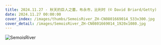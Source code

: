 ```yaml
---
title: 2024.11.27 - 秋天的巨人之墓，布永市，比利时 (© David Briard/Getty)
date: 2024.11.27 00:00:00
cover_index: /images/thumbs/SemoisRiver_ZH-CN0801669014_533x300.jpg
cover_detail: /images/SemoisRiver_ZH-CN0801669014_1920x1080.jpg
---
```


![SemoisRiver](/images/SemoisRiver_ZH-CN0801669014_1920x1080.jpg)
